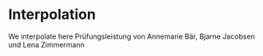 # Interpolation
We interpolate here
Prüfungsleistung von Annemarie Bär, Bjarne Jacobsen und Lena Zimmermann
